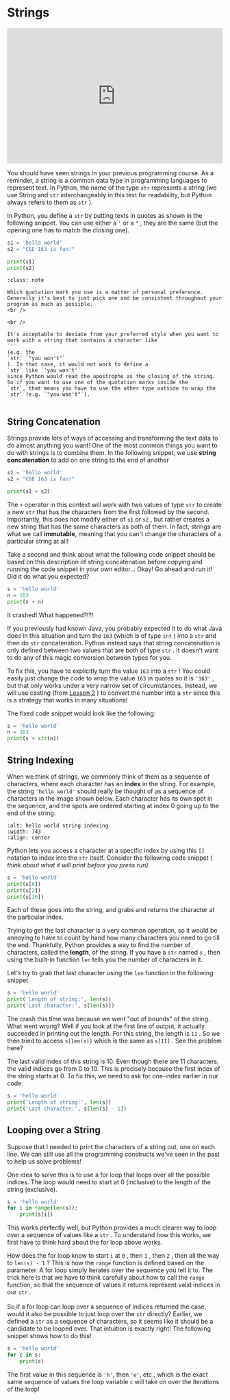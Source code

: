 # Strings


<div style="position: relative; padding-bottom: 62.5%; height: 0;">
    <iframe src="https://www.loom.com/embed/c3d8b5eb6e194b05932ba6331c001740?sharedAppSource=personal_library" frameborder="0" webkitallowfullscreen mozallowfullscreen allowfullscreen style="position: absolute; top: 0; left: 0; width: 100%; height: 100%;"></iframe>
</div>

You should have seen strings in your previous programming course. As a reminder, a string is a common data type in programming languages to represent text. In Python, the name of the type `str` represents a string (we use String and `str` interchangeably in this text for readability, but Python always refers to them as `str` ).  

In Python, you define a `str` by putting texts in quotes as shown in the following snippet. You can use either a `'` or a `"` , they are the same (but the opening one has to match the closing one).  

```python
s1 = 'hello world'
s2 = "CSE 163 is fun!"

print(s1)
print(s2)
```


```{admonition} Note
:class: note

Which quotation mark you use is a matter of personal preference. Generally it's best to just pick one and be consistent throughout your program as much as possible.
<br />

<br />

It's acceptable to deviate from your preferred style when you want to work with a string that contains a character like
`'`
(e.g. the
`str` `"you won't"`
). In that case, it would not work to define a
`str` like `'you won't'`
since Python would read the apostrophe as the closing of the string. So if you want to use one of the quotation marks inside the
`str`, that means you have to use the other type outside to wrap the
`str` (e.g. `"you won't"`).


```

##  String Concatenation  

Strings provide lots of ways of accessing and transforming the text data to do almost anything you want! One of the most common things you want to do with strings is to combine them. In the following snippet, we use **string concatenation** to add on one string to the end of another  

```python
s1 = 'hello world'
s2 = "CSE 163 is fun!"

print(s1 + s2)
```

The `+` operator in this context will work with two values of type `str` to create a new `str` that has the characters from the first followed by the second. Importantly, this does not modify either of `s1` or `s2` , but rather creates a new string that has the same characters as both of them. In fact, strings are what we call **immutable**, meaning that you can't change the characters of a particular string at all!  

Take a second and think about what the following code snippet should be based on this description of string concatenation before copying and running the code snippet in your own editor... Okay! Go ahead and run it! Did it do what you expected?  

```python
s = 'hello world'
n = 163
print(s + n)
```

It crashed! What happened?!?!  

If you previously had known Java, you probably expected it to do what Java does in this situation and turn the `163` (which is of type `int` ) into a `str` and then do `str` concatenation. Python instead says that string concatenation is only defined between two values that are both of type `str` . It doesn't want to do any of this magic conversion between types for you.  

To fix this, you have to explicitly turn the value `163` into a `str` ! You could easily just change the code to wrap the value `163` in quotes so it is `'163'` , but that only works under a very narrow set of circumstances. Instead, we will use casting (from [Lesson 2](/module-1-introduction-to-python/lesson-2-python-basics/types-and-booleans.md) ) to convert the number into a `str` since this is a strategy that works in many situations!  

The fixed code snippet would look like the following:  

```python
s = 'hello world'
n = 163
print(s + str(n))
```

##  String Indexing  

When we think of strings, we commonly think of them as a sequence of characters, where each character has an **index** in the string. For example, the string `'hello world'` should really be thought of as a sequence of characters in the image shown below. Each character has its own spot in the sequence, and the spots are ordered starting at index 0 going up to the end of the string.  

```{image} https://static.us.edusercontent.com/files/aBbZgPzwwhJOQ5ZP73ZtqsFn
:alt: hello world string indexing
:width: 743
:align: center
```

Python lets you access a character at a specific index by using this `[]` notation to index into the `str` itself. Consider the following code snippet ( *think about what it will print before you press run).*   

```python
s = 'hello world'
print(s[0])
print(s[2])
print(s[10])
```

Each of these goes into the string, and grabs and returns the character at the particular index.  

Trying to get the last character is a very common operation, so it would be annoying to have to count by hand how many characters you need to go till the end. Thankfully, Python provides a way to find the number of characters, called the **length**, of the string. If you have a `str` named `s` , then using the built-in function `len` tells you the number of characters in it.  

Let's try to grab that last character using the `len` function in the following snippet  

```python
s = 'hello world'
print('Length of string:', len(s))
print('Last character:', s[len(s)])
```

The crash this time was because we went "out of bounds" of the string. What went wrong? Well if you look at the first line of output, it actually succeeded in printing out the length. For this string, the length is `11` . So we then tried to access `s[len(s)]` which is the same as `s[11]` . See the problem here?  

The last valid index of this string is 10. Even though there are 11 characters, the valid indices go from 0 to 10. This is precisely because the first index of the string starts at 0. To fix this, we need to ask for one-index earlier in our code.  

```python
s = 'hello world'
print('Length of string:', len(s))
print('Last character:', s[len(s) - 1])
```

##  Looping over a String  

Suppose that I needed to print the characters of a string out, one on each line. We can still use all the programming constructs we've seen in the past to help us solve problems!  

One idea to solve this is to use a for loop that loops over all the possible indices. The loop would need to start at 0 (inclusive) to the length of the string (exclusive).  

```python
s = 'hello world'
for i in range(len(s)):
    print(s[i])
```

This works perfectly well, but Python provides a much clearer way to loop over a sequence of values like a `str` . To understand how this works, we first have to think hard about the for loop above works.  

How does the for loop know to start `i` at `0` , then `1` , then `2` , then all the way to `len(s) - 1` ? This is how the `range` function is defined based on the parameter. A for loop simply iterates over the sequence you tell it to. The trick here is that we have to think carefully about how to call the `range` function, so that the sequence of values it returns represent valid indices in our `str` . <br />  <br /> So if a for loop can loop over a sequence of indices returned the case, would it also be possible to just loop over the `str` directly? Earlier, we defined a `str` as a sequence of characters, so it seems like it should be a candidate to be looped over. That intuition is exactly right! The following snippet shows how to do this!  

```python
s = 'hello world'
for c in s:
    print(c)
```

The first value in this sequence is `'h'`, then `'e'`, etc., which is the exact same sequence of values the loop variable `c` will take on over the iterations of the loop!  


